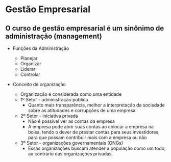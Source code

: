# Gestão Empresarial

## O curso de gestão empresarial é um sinônimo de administração (management)

- Funções da Administração
  - Planejar
  - Organizar
  - Liderar
  - Controlar

- Conceito de organização
  - Organização é considerada como uma entidade
  - 1º Setor - administração pública
    - Quanto mais transparência, melhor a interpretação da sociedade sobre as atitudades e corrupções de uma empresa
  - 2º Setor - iniciativa privada
    - Não é possível ver as contas da empresa
    - A empresa pode abrir suas contas ao colocar a empresa na bolsa, tendo o dever de prestar contas para seus investidores, para que possam contribuir mais com a empresa ou não
  - 3º Setor - organizações governamentais (ONGs)
    - Essas organizações buscam atender a população como um todo, ao contrário das organizações privadas.
  